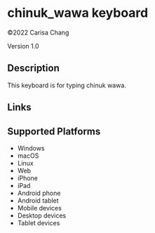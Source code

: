 chinuk_wawa keyboard
==============

©2022 Carisa Chang

Version 1.0

Description
-----------

This keyboard is for typing chinuk wawa.

Links
-----

Supported Platforms
-------------------
 * Windows
 * macOS
 * Linux
 * Web
 * iPhone
 * iPad
 * Android phone
 * Android tablet
 * Mobile devices
 * Desktop devices
 * Tablet devices

